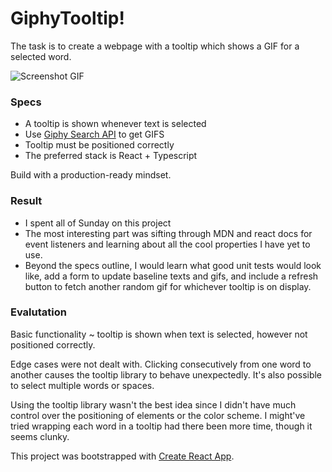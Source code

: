 # GiphyTooltip!

The task is to create a webpage with a tooltip which shows a GIF for a
selected word.

![Screenshot GIF](https://media.giphy.com/media/9Di0EAehZz8f0vLzl1/giphy.gif)

### Specs
* A tooltip is shown whenever text is selected
* Use [Giphy Search API](https://developers.giphy.com/docs/) to get GIFS
* Tooltip must be positioned correctly
* The preferred stack is React + Typescript

Build with a production-ready mindset.

### Result
* I spent all of Sunday on this project
* The most interesting part was sifting through MDN and react docs for event listeners and learning about all the cool properties I have yet to use.
* Beyond the specs outline, I would learn what good unit tests would look like, add a form to update baseline texts and gifs, and include a refresh button to fetch another random gif for whichever tooltip is on display.

### Evalutation
Basic functionality ~ tooltip is shown when text is selected, however not positioned correctly.

Edge cases were not dealt with. Clicking consecutively from one word to another
causes the tooltip library to behave unexpectedly. It's also possible to select
multiple words or spaces. 

Using the tooltip library wasn't the best idea since I didn't have much control
over the positioning of elements or the color scheme. I might've tried wrapping
each word in a tooltip had there been more time, though it seems clunky.


This project was bootstrapped with [Create React App](https://github.com/facebookincubator/create-react-app).